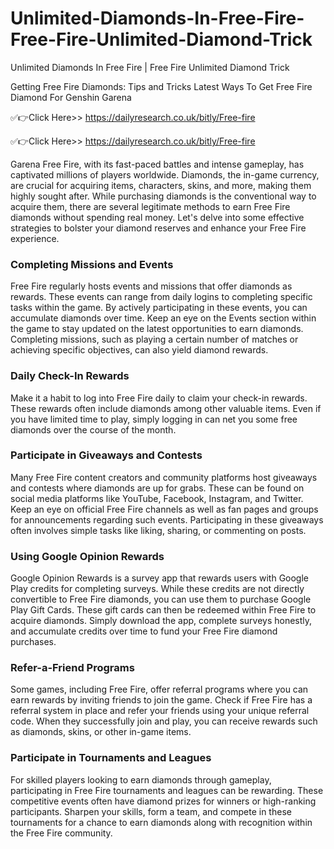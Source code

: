 # Unlimited-Diamonds-In-Free-Fire-Free-Fire-Unlimited-Diamond-Trick
Unlimited Diamonds In Free Fire | Free Fire Unlimited Diamond Trick 

Getting Free Fire Diamonds: Tips and Tricks Latest Ways To Get Free Fire Diamond For Genshin Garena

✅👉Click Here>> https://dailyresearch.co.uk/bitly/Free-fire

✅👉Click Here>> https://dailyresearch.co.uk/bitly/Free-fire

Garena Free Fire, with its fast-paced battles and intense gameplay, has captivated millions of players worldwide. Diamonds, the in-game currency, are crucial for acquiring items, characters, skins, and more, making them highly sought after. While purchasing diamonds is the conventional way to acquire them, there are several legitimate methods to earn Free Fire diamonds without spending real money. Let's delve into some effective strategies to bolster your diamond reserves and enhance your Free Fire experience.

### Completing Missions and Events

Free Fire regularly hosts events and missions that offer diamonds as rewards. These events can range from daily logins to completing specific tasks within the game. By actively participating in these events, you can accumulate diamonds over time. Keep an eye on the Events section within the game to stay updated on the latest opportunities to earn diamonds. Completing missions, such as playing a certain number of matches or achieving specific objectives, can also yield diamond rewards.

### Daily Check-In Rewards

Make it a habit to log into Free Fire daily to claim your check-in rewards. These rewards often include diamonds among other valuable items. Even if you have limited time to play, simply logging in can net you some free diamonds over the course of the month.

### Participate in Giveaways and Contests

Many Free Fire content creators and community platforms host giveaways and contests where diamonds are up for grabs. These can be found on social media platforms like YouTube, Facebook, Instagram, and Twitter. Keep an eye on official Free Fire channels as well as fan pages and groups for announcements regarding such events. Participating in these giveaways often involves simple tasks like liking, sharing, or commenting on posts.

### Using Google Opinion Rewards

Google Opinion Rewards is a survey app that rewards users with Google Play credits for completing surveys. While these credits are not directly convertible to Free Fire diamonds, you can use them to purchase Google Play Gift Cards. These gift cards can then be redeemed within Free Fire to acquire diamonds. Simply download the app, complete surveys honestly, and accumulate credits over time to fund your Free Fire diamond purchases.

### Refer-a-Friend Programs

Some games, including Free Fire, offer referral programs where you can earn rewards by inviting friends to join the game. Check if Free Fire has a referral system in place and refer your friends using your unique referral code. When they successfully join and play, you can receive rewards such as diamonds, skins, or other in-game items.

### Participate in Tournaments and Leagues

For skilled players looking to earn diamonds through gameplay, participating in Free Fire tournaments and leagues can be rewarding. These competitive events often have diamond prizes for winners or high-ranking participants. Sharpen your skills, form a team, and compete in these tournaments for a chance to earn diamonds along with recognition within the Free Fire community.
